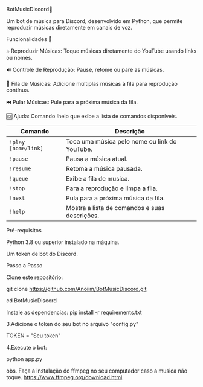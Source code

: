BotMusicDiscord🎵

Um bot de música para Discord, desenvolvido em Python, que permite reproduzir músicas diretamente em canais de voz.


Funcionalidades 🚀

🎶 Reproduzir Músicas: Toque músicas diretamente do YouTube usando links ou nomes.

⏯️ Controle de Reprodução: Pause, retome ou pare as músicas.

📜 Fila de Músicas: Adicione múltiplas músicas à fila para reprodução contínua.

⏭️ Pular Músicas: Pule para a próxima música da fila.

🆘 Ajuda: Comando !help que exibe a lista de comandos disponíveis.


| Comando       | Descrição                                         |
|---------------|---------------------------------------------------|
| `!play [nome/link]` | Toca uma música pelo nome ou link do YouTube.  |
| `!pause`       | Pausa a música atual.                           |
| `!resume`      | Retoma a música pausada.                        |
|  `!queue`  	   | Exibe a fila de musica.
| `!stop`        | Para a reprodução e limpa a fila.               |
| `!next`        | Pula para a próxima música da fila.             |
| `!help`        | Mostra a lista de comandos e suas descrições.   |

Pré-requisitos

Python 3.8 ou superior instalado na máquina.

Um token de bot do Discord.


Passo a Passo

Clone este repositório:


git clone https://github.com/Anoiim/BotMusicDiscord.git

cd BotMusicDiscord

Instale as dependencias: pip install -r requirements.txt

3.Adicione o token do seu bot no arquivo "config.py"

TOKEN = "Seu token"


4.Execute o bot:


python app.py



obs. Faça a instalação do ffmpeg no seu computador caso a musica não toque.
https://www.ffmpeg.org/download.html
